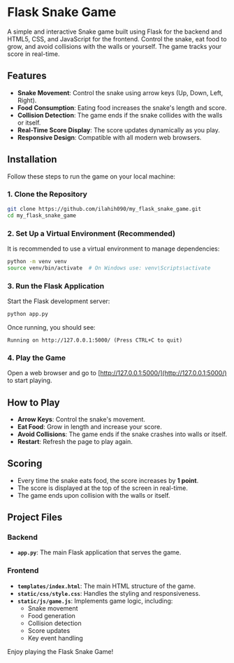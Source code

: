# Flask Snake Game

A simple and interactive Snake game built using Flask for the backend and HTML5, CSS, and JavaScript for the frontend. Control the snake, eat food to grow, and avoid collisions with the walls or yourself. The game tracks your score in real-time.

## Features
- **Snake Movement**: Control the snake using arrow keys (Up, Down, Left, Right).
- **Food Consumption**: Eating food increases the snake's length and score.
- **Collision Detection**: The game ends if the snake collides with the walls or itself.
- **Real-Time Score Display**: The score updates dynamically as you play.
- **Responsive Design**: Compatible with all modern web browsers.

## Installation
Follow these steps to run the game on your local machine:

### 1. Clone the Repository
```bash
git clone https://github.com/ilahih090/my_flask_snake_game.git
cd my_flask_snake_game
```

### 2. Set Up a Virtual Environment (Recommended)
It is recommended to use a virtual environment to manage dependencies:
```bash
python -m venv venv
source venv/bin/activate  # On Windows use: venv\Scripts\activate
```

### 3. Run the Flask Application
Start the Flask development server:
```bash
python app.py
```
Once running, you should see:
```
Running on http://127.0.0.1:5000/ (Press CTRL+C to quit)
```

### 4. Play the Game
Open a web browser and go to [http://127.0.0.1:5000/](http://127.0.0.1:5000/) to start playing.

## How to Play
- **Arrow Keys**: Control the snake's movement.
- **Eat Food**: Grow in length and increase your score.
- **Avoid Collisions**: The game ends if the snake crashes into walls or itself.
- **Restart**: Refresh the page to play again.

## Scoring
- Every time the snake eats food, the score increases by **1 point**.
- The score is displayed at the top of the screen in real-time.
- The game ends upon collision with the walls or itself.

## Project Files
### Backend
- **`app.py`**: The main Flask application that serves the game.

### Frontend
- **`templates/index.html`**: The main HTML structure of the game.
- **`static/css/style.css`**: Handles the styling and responsiveness.
- **`static/js/game.js`**: Implements game logic, including:
  - Snake movement
  - Food generation
  - Collision detection
  - Score updates
  - Key event handling

Enjoy playing the Flask Snake Game!
